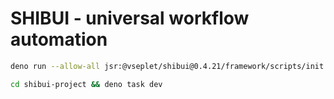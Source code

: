 # SHIBUI - universal workflow automation

```sh
deno run --allow-all jsr:@vseplet/shibui@0.4.21/framework/scripts/init
```

```sh
cd shibui-project && deno task dev
```
